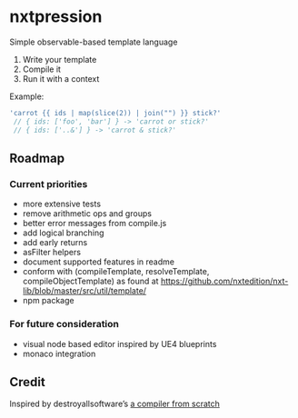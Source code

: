 # nxtpression

Simple observable-based template language

1. Write your template
2. Compile it
3. Run it with a context

Example:
```js
'carrot {{ ids | map(slice(2)) | join("") }} stick?'
 // { ids: ['foo', 'bar'] } -> 'carrot or stick?'
 // { ids: ['..&'] } -> 'carrot & stick?'
```

## Roadmap

### Current priorities

- more extensive tests
- remove arithmetic ops and groups
- better error messages from compile.js
- add logical branching
- add early returns
- asFilter helpers
- document supported features in readme
- conform with (compileTemplate, resolveTemplate, compileObjectTemplate) as found at https://github.com/nxtedition/nxt-lib/blob/master/src/util/template/
- npm package

### For future consideration

- visual node based editor inspired by UE4 blueprints
- monaco integration

## Credit

Inspired by destroyallsoftware’s [a compiler from scratch](https://www.destroyallsoftware.com/screencasts/catalog/a-compiler-from-scratch)
